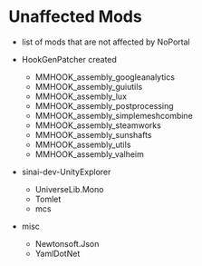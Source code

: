 # Unaffected Mods

* list of mods that are not affected by NoPortal

* HookGenPatcher created
   + MMHOOK_assembly_googleanalytics
   + MMHOOK_assembly_guiutils
   + MMHOOK_assembly_lux
   + MMHOOK_assembly_postprocessing
   + MMHOOK_assembly_simplemeshcombine
   + MMHOOK_assembly_steamworks
   + MMHOOK_assembly_sunshafts
   + MMHOOK_assembly_utils
   + MMHOOK_assembly_valheim

* sinai-dev-UnityExplorer
   + UniverseLib.Mono
   + Tomlet
   + mcs

* misc
   + Newtonsoft.Json
   + YamlDotNet